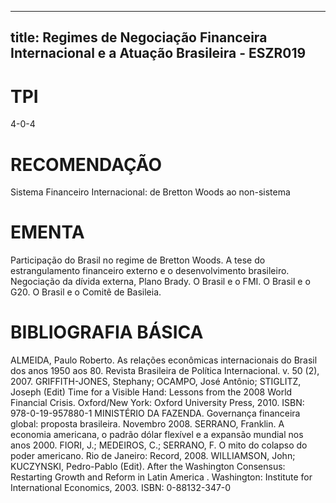 
---
title: Regimes de Negociação Financeira Internacional e a Atuação Brasileira - ESZR019 
---

# TPI

4-0-4

# RECOMENDAÇÃO

Sistema Financeiro Internacional: de Bretton Woods ao non-sistema

# EMENTA

Participação do Brasil no regime de Bretton Woods. A tese do estrangulamento financeiro externo e o desenvolvimento brasileiro. Negociação da dívida externa, Plano Brady. O Brasil e o FMI. O Brasil e o G20. O Brasil e o Comitê de Basileia.

# BIBLIOGRAFIA BÁSICA

ALMEIDA, Paulo Roberto. As relações econômicas internacionais do Brasil dos anos 1950 aos 80. Revista Brasileira de Política Internacional. v. 50 (2), 2007.
GRIFFITH-JONES, Stephany; OCAMPO, José Antônio; STIGLITZ, Joseph (Edit) Time for a Visible Hand: Lessons from the 2008 World Financial Crisis. Oxford/New York: Oxford University Press, 2010. ISBN: 978-0-19-957880-1
MINISTÉRIO DA FAZENDA. Governança financeira global: proposta brasileira. Novembro 2008.
SERRANO, Franklin. A economia americana, o padrão dólar flexível e a expansão mundial nos anos 2000. FIORI, J.; MEDEIROS, C.; SERRANO, F. O mito do colapso do poder americano. Rio de Janeiro: Record, 2008.
WILLIAMSON, John; KUCZYNSKI, Pedro-Pablo (Edit). After the Washington Consensus: Restarting Growth and Reform in Latin America . Washington: Institute for International Economics, 2003. ISBN: 0-88132-347-0
        